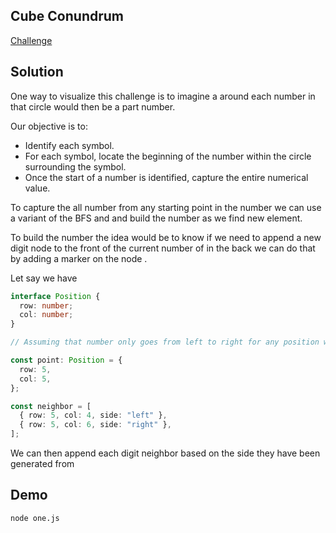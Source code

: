 ## Cube Conundrum

[Challenge](https://adventofcode.com/2023/day/3)

## Solution

One way to visualize this challenge is to imagine a around each number in that circle would then be a part number.

Our objective is to:

- Identify each symbol.
- For each symbol, locate the beginning of the number within the circle surrounding the symbol.
- Once the start of a number is identified, capture the entire numerical value.

To capture the all number from any starting point in the number we can use a variant of the BFS and and build the number as we find new element.

To build the number the idea would be to know if we need to append a new digit node to the front of the current number of in the back we can do that by adding a marker on the node .

Let say we have

```typescript
interface Position {
  row: number;
  col: number;
}

// Assuming that number only goes from left to right for any position we would have those two neighbor

const point: Position = {
  row: 5,
  col: 5,
};

const neighbor = [
  { row: 5, col: 4, side: "left" },
  { row: 5, col: 6, side: "right" },
];
```

We can then append each digit neighbor based on the side they have been generated from

## Demo

```bash
node one.js
```
